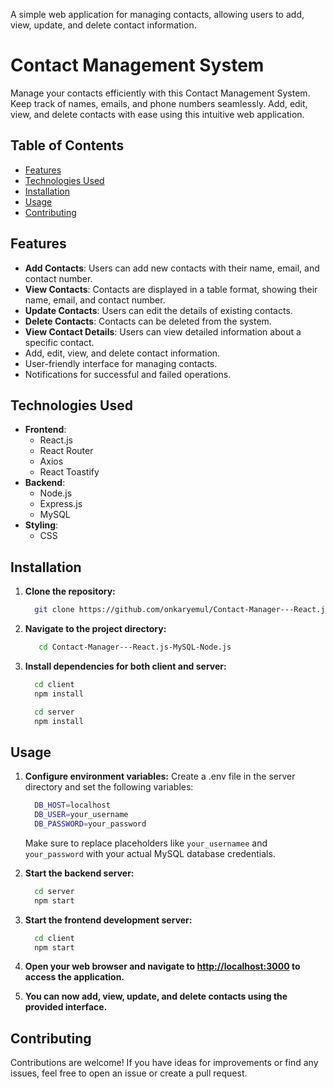 A simple web application for managing contacts, allowing users to add, view, update, and delete contact information.

# Contact Management System

Manage your contacts efficiently with this Contact Management System. Keep track of names, emails, and phone numbers seamlessly. Add, edit, view, and delete contacts with ease using this intuitive web application.


## Table of Contents

- [Features](#features)
- [Technologies Used](#technologies-used)
- [Installation](#installation)
- [Usage](#usage)
- [Contributing](#contributing)


## Features

- **Add Contacts**: Users can add new contacts with their name, email, and contact number.
- **View Contacts**: Contacts are displayed in a table format, showing their name, email, and contact number.
- **Update Contacts**: Users can edit the details of existing contacts.
- **Delete Contacts**: Contacts can be deleted from the system.
- **View Contact Details**: Users can view detailed information about a specific contact.
- Add, edit, view, and delete contact information.
- User-friendly interface for managing contacts.
- Notifications for successful and failed operations.


## Technologies Used

- **Frontend**:
  - React.js
  - React Router
  - Axios
  - React Toastify
- **Backend**:
  - Node.js
  - Express.js
  - MySQL
- **Styling**:
  - CSS


## Installation

1. **Clone the repository:**
   
   ```bash
     git clone https://github.com/onkaryemul/Contact-Manager---React.js-MySQL-Node.js.git
   ```

2. **Navigate to the project directory:**

   ```bash
      cd Contact-Manager---React.js-MySQL-Node.js
   ```

3. **Install dependencies for both client and server:**

   ```bash
     cd client
     npm install
   ```

   ```bash
     cd server
     npm install
   ```

   
## Usage

1. **Configure environment variables:**
   Create a .env file in the server directory and set the following variables:
   
   ```bash
     DB_HOST=localhost
     DB_USER=your_username
     DB_PASSWORD=your_password
   ```
   
   Make sure to replace placeholders like `your_usernamee` and `your_password` with your actual MySQL database credentials.
   
2. **Start the backend server:**

   ```bash
     cd server
     npm start
   ```
   
3. **Start the frontend development server:**

   ```bash
     cd client
     npm start
   ```

4. **Open your web browser and navigate to [http://localhost:3000](http://localhost:3000) to access the application.**
   
5. **You can now add, view, update, and delete contacts using the provided interface.**


## Contributing
   
   Contributions are welcome! If you have ideas for improvements or find any issues, feel free to open an issue or create a pull request.
